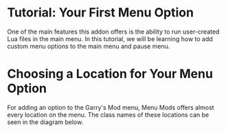 # Tutorial: Your First Menu Option

One of the main features this addon offers is the ability to run user-created Lua files in the main menu. In this tutorial, we will be
learning how to add custom menu options to the main menu and pause menu.


# Choosing a Location for Your Menu Option

For adding an option to the Garry's Mod menu, Menu Mods offers almost every location on the menu.
The class names of these locations can be seen in the diagram below.

